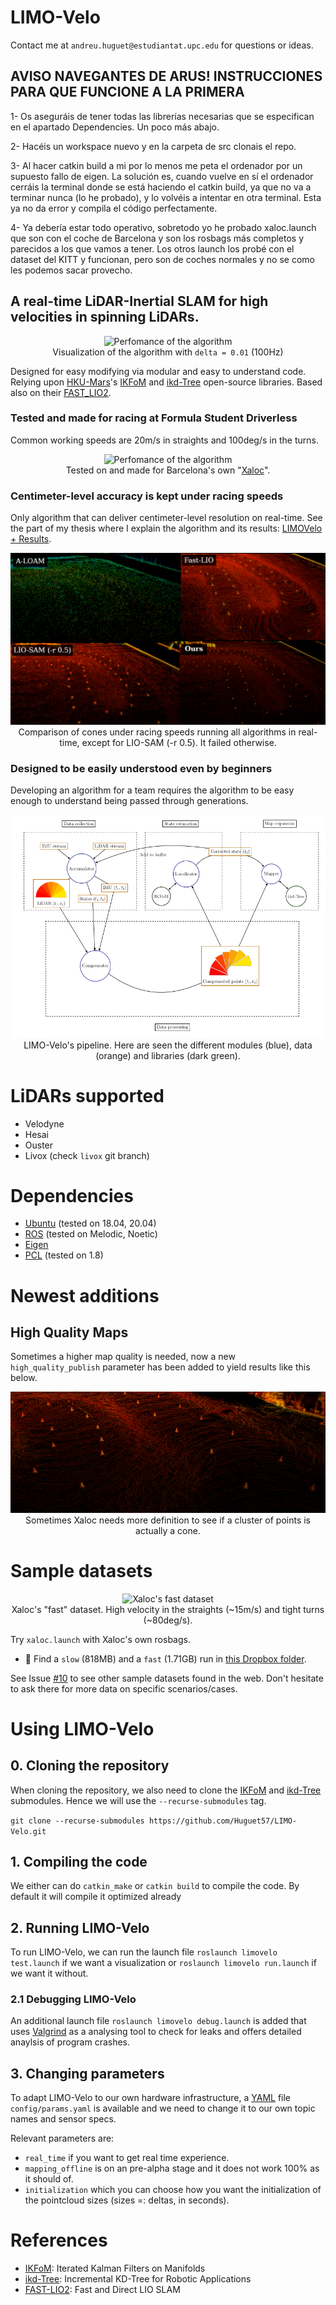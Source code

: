 # LIMO-Velo
Contact me at ``andreu.huguet@estudiantat.upc.edu`` for questions or ideas.

## AVISO NAVEGANTES DE ARUS! INSTRUCCIONES PARA QUE FUNCIONE A LA PRIMERA
1- Os aseguráis de tener todas las librerías necesarias que se especifican en el apartado Dependencies. Un poco más abajo. 

2- Hacéis un workspace nuevo y en la carpeta de src clonais el repo. 

3- Al hacer catkin build a mi por lo menos me peta el ordenador por un supuesto fallo de eigen. La solución es, cuando vuelve en sí el ordenador cerráis la terminal donde se está haciendo el catkin build, ya que no va a terminar nunca (lo he probado), y lo volvéis a intentar en otra terminal. Esta ya no da error y compila el código perfectamente. 

4- Ya debería estar todo operativo, sobretodo yo he probado xaloc.launch que son con el coche de Barcelona y son los rosbags más completos y parecidos a los que vamos a tener. Los otros launch los probé con el dataset del KITT y funcionan, pero son de coches normales y no se como les podemos sacar provecho.


## A real-time LiDAR-Inertial SLAM for high velocities in spinning LiDARs.

<p align="center">
  <img src="./config/docs/img/Localization.gif" alt="Perfomance of the algorithm" /><br />
  Visualization of the algorithm with <code>delta = 0.01</code> (100Hz)
</p>

Designed for easy modifying via modular and easy to understand code. Relying upon [HKU-Mars](https://github.com/hku-mars)'s [IKFoM](https://github.com/hku-mars/IKFoM) and [ikd-Tree](https://github.com/hku-mars/ikd-Tree) open-source libraries. Based also on their [FAST_LIO2](https://github.com/hku-mars/FAST_LIO).

### Tested and made for racing at Formula Student Driverless
Common working speeds are 20m/s in straights and 100deg/s in the turns.

<p align="center">
  <img src="./config/docs/img/xaloc.gif" alt="Perfomance of the algorithm" /><br />
  Tested on and made for Barcelona's own "<a href="https://www.youtube.com/watch?v=ly_ax8w-T7E&feature=emb_logo">Xaloc</a>".
</p>

### Centimeter-level accuracy is kept under racing speeds
Only algorithm that can deliver centimeter-level resolution on real-time. See the part of my thesis where I explain the algorithm and its results: [LIMOVelo + Results](https://github.com/Huguet57/LIMO-Velo/blob/main/config/docs/Thesis%20-%20LIMOVelo%20%2B%20Results.pdf).

<p align="center">
  <img src="./config/docs/img/cones-comparison.png" alt="Map comparison - Cones" /><br />
  Comparison of cones under racing speeds running all algorithms in real-time, except for LIO-SAM (-r 0.5). It failed otherwise.
</p>

### Designed to be easily understood even by beginners
Developing an algorithm for a team requires the algorithm to be easy enough to understand being passed through generations.

<p align="center">
  <img src="./config/docs/img/pipeline.png" alt="Map comparison - Cones" /><br />
  LIMO-Velo's pipeline. Here are seen the different modules (blue), data (orange) and libraries (dark green).
</p>

# LiDARs supported
- Velodyne
- Hesai
- Ouster
- Livox (check ``livox`` git branch)

# Dependencies
- [Ubuntu](https://ubuntu.com) (tested on 18.04, 20.04)
- [ROS](http://wiki.ros.org/ROS/Installation) (tested on Melodic, Noetic)
- [Eigen](http://eigen.tuxfamily.org/index.php?title=Main_Page)
- [PCL](http://www.pointclouds.org/downloads/linux.html) (tested on 1.8)

# Newest additions
## High Quality Maps
Sometimes a higher map quality is needed, now a new ``high_quality_publish`` parameter has been added to yield results like this below.

<p align="center">
  <img src="./config/docs/img/high-quality-cones.png" alt="High quality cones" /><br />
  Sometimes Xaloc needs more definition to see if a cluster of points is actually a cone.
</p>

# Sample datasets
<p align="center">
  <img src="./config/docs/img/rosbag-xaloc.gif" alt="Xaloc's fast dataset" /><br />
  Xaloc's "fast" dataset. High velocity in the straights (~15m/s) and tight turns (~80deg/s).
</p>

Try ``xaloc.launch`` with Xaloc's own rosbags.
- :checkered_flag: Find a ``slow`` (818MB) and a ``fast`` (1.71GB) run in [this Dropbox folder](https://www.dropbox.com/sh/4116xoc7srps6a5/AAC3q1h50swG7fRMI3USNn2la?dl=0).

See Issue [#10](https://github.com/Huguet57/LIMO-Velo/issues/10) to see other sample datasets found in the web.
Don't hesitate to ask there for more data on specific scenarios/cases.

# Using LIMO-Velo

## 0. Cloning the repository
When cloning the repository, we also need to clone the [IKFoM](https://github.com/hku-mars/IKFoM) and [ikd-Tree](https://github.com/hku-mars/ikd-Tree) submodules. Hence we will use the ``--recurse-submodules`` tag.

``git clone --recurse-submodules https://github.com/Huguet57/LIMO-Velo.git``

## 1. Compiling the code
We either can do ``catkin_make`` or ``catkin build`` to compile the code. By default it will compile it optimized already

## 2. Running LIMO-Velo
To run LIMO-Velo, we can run the launch file ``roslaunch limovelo test.launch`` if we want a visualization or ``roslaunch limovelo run.launch`` if we want it without.

### 2.1 Debugging LIMO-Velo
An additional launch file ``roslaunch limovelo debug.launch`` is added that uses [Valgrind](https://valgrind.org/) as a analysing tool to check for leaks and offers detailed anaylsis of program crashes.

## 3. Changing parameters
To adapt LIMO-Velo to our own hardware infrastructure, a [YAML](https://yaml.org/) file ``config/params.yaml`` is available and we need to change it to our own topic names and sensor specs.

Relevant parameters are:
- ``real_time`` if you want to get real time experience.
- ``mapping_offline`` is on an pre-alpha stage and it does not work 100% as it should of.
- ``initialization`` which you can choose how you want the initialization of the pointcloud sizes (sizes =: deltas, in seconds).

# References
- [IKFoM](https://github.com/hku-mars/IKFoM): Iterated Kalman Filters on Manifolds
- [ikd-Tree](https://github.com/hku-mars/ikd-Tree): Incremental KD-Tree for Robotic Applications
- [FAST-LIO2](https://github.com/hku-mars/FAST_LIO): Fast and Direct LIO SLAM


